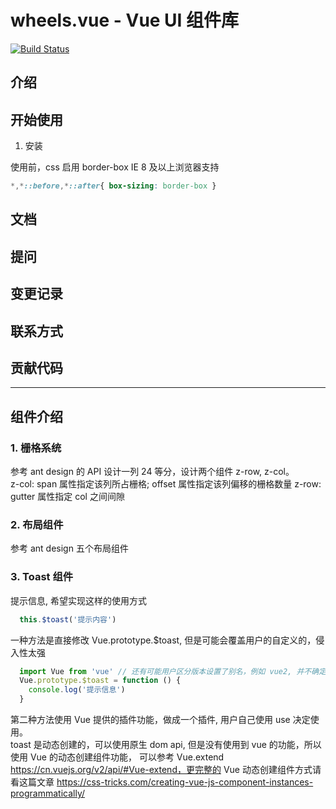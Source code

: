 # wheels.vue - Vue UI 组件库

[![Build Status](https://travis-ci.com/dogezhou/wheels.vue.svg?token=S9BrsoFPAZWAy5gdzFSy&branch=master)](https://travis-ci.com/dogezhou/wheels.vue)

## 介绍

## 开始使用

1. 安装

使用前，css 启用 border-box
IE 8 及以上浏览器支持
```css
*,*::before,*::after{ box-sizing: border-box }
```

## 文档

## 提问

## 变更记录

## 联系方式

## 贡献代码


---
## 组件介绍

### 1. 栅格系统
参考 ant design 的 API 设计一列 24 等分，设计两个组件 z-row, z-col。  
z-col: span 属性指定该列所占栅格; offset 属性指定该列偏移的栅格数量
z-row: gutter 属性指定 col 之间间隙

### 2. 布局组件
参考 ant design 五个布局组件

### 3. Toast 组件
提示信息, 希望实现这样的使用方式
```javascript
  this.$toast('提示内容')
```
一种方法是直接修改 Vue.prototype.$toast, 但是可能会覆盖用户的自定义的，侵入性太强  
```javascript
  import Vue from 'vue' // 还有可能用户区分版本设置了别名，例如 vue2, 并不确定
  Vue.prototype.$toast = function () {
    console.log('提示信息')
  }
```
第二种方法使用 Vue 提供的插件功能，做成一个插件, 用户自己使用 use 决定使用。  
toast 是动态创建的，可以使用原生 dom api, 但是没有使用到 vue 的功能，所以使用 Vue 的动态创建组件功能，
可以参考 Vue.extend https://cn.vuejs.org/v2/api/#Vue-extend，更完整的 Vue 动态创建组件方式请看这篇文章
https://css-tricks.com/creating-vue-js-component-instances-programmatically/
